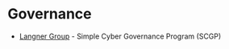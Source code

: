 # Governance 

* [Langner Group](https://www.langner.com/scgp/) - Simple Cyber Governance Program (SCGP)